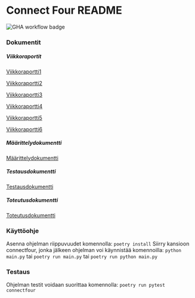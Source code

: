 # Connect Four README

![GHA workflow badge](https://github.com/BigJackz/connect4/workflows/CI/badge.svg)

### Dokumentit
##### Viikkoraportit

[Viikkoraportti1](https://github.com/BigJackz/connect4/blob/master/Dokumentit/Viikkoraportit/viikkoraportti1.md)

[Viikkoraportti2](https://github.com/BigJackz/connect4/blob/master/Dokumentit/Viikkoraportit/viikkoraportti2.md)

[Viikkoraportti3](https://github.com/BigJackz/connect4/blob/master/Dokumentit/Viikkoraportit/viikkoraportti3.md)

[Viikkoraportti4](https://github.com/BigJackz/connect4/blob/master/Dokumentit/Viikkoraportit/viikkoraportti4.md)

[Viikkoraportti5](https://github.com/BigJackz/connect4/blob/master/Dokumentit/Viikkoraportit/viikkoraportti5.md)

[Viikkoraportti6](https://github.com/BigJackz/connect4/blob/master/Dokumentit/Viikkoraportit/viikkoraportti6.md)

##### Määrittelydokumentti

[Määrittelydokumentti](https://github.com/BigJackz/connect4/blob/master/Dokumentit/Maarittelydokumentti.md)

##### Testausdokumentti

[Testausdokumentti](https://github.com/BigJackz/connect4/blob/master/Dokumentit/Testausdokumentti.md)

##### Toteutusdokumentti

[Toteutusdokumentti](https://github.com/BigJackz/connect4/blob/master/Dokumentit/Toteutusdokumentti.md)

### Käyttöohje

Asenna ohjelman riippuvuudet komennolla:
```poetry install```
Siirry kansioon connectfour, jonka jälkeen ohjelman voi käynnistää komennoilla:
```python main.py``` tai ```poetry run main.py``` tai ```poetry run python main.py```

### Testaus

Ohjelman testit voidaan suorittaa komennolla:
```poetry run pytest connectfour```